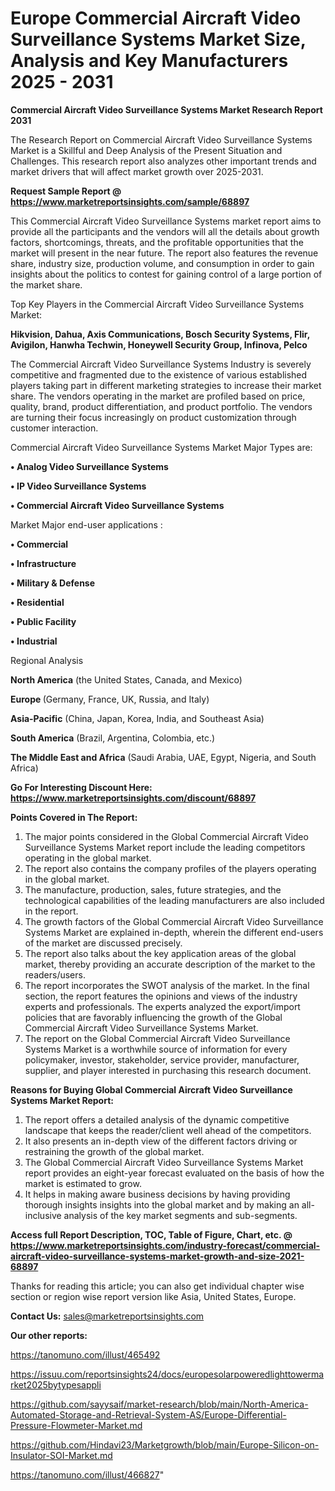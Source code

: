 # Europe Commercial Aircraft Video Surveillance Systems Market Size, Analysis and Key Manufacturers 2025 - 2031

<strong>Commercial Aircraft Video Surveillance Systems Market Research Report 2031</strong>

The Research Report on Commercial Aircraft Video Surveillance Systems Market is a Skillful and Deep Analysis of the Present Situation and Challenges. This research report also analyzes other important trends and market drivers that will affect market growth over 2025-2031.

<strong>Request Sample Report @ <a href=https://www.marketreportsinsights.com/sample/68897>https://www.marketreportsinsights.com/sample/68897</a></strong>

This Commercial Aircraft Video Surveillance Systems market report aims to provide all the participants and the vendors will all the details about growth factors, shortcomings, threats, and the profitable opportunities that the market will present in the near future. The report also features the revenue share, industry size, production volume, and consumption in order to gain insights about the politics to contest for gaining control of a large portion of the market share.

Top Key Players in the Commercial Aircraft Video Surveillance Systems Market:

<strong>Hikvision, Dahua, Axis Communications, Bosch Security Systems, Flir, Avigilon, Hanwha Techwin, Honeywell Security Group, Infinova, Pelco</strong>

The Commercial Aircraft Video Surveillance Systems Industry is severely competitive and fragmented due to the existence of various established players taking part in different marketing strategies to increase their market share. The vendors operating in the market are profiled based on price, quality, brand, product differentiation, and product portfolio. The vendors are turning their focus increasingly on product customization through customer interaction.

Commercial Aircraft Video Surveillance Systems Market Major Types are:

<strong>• Analog Video Surveillance Systems

• IP Video Surveillance Systems

• Commercial Aircraft Video Surveillance Systems</strong>

Market Major end-user applications :

<strong>• Commercial

• Infrastructure

• Military & Defense

• Residential

• Public Facility

• Industrial</strong>

Regional Analysis

</u><strong><b>North America</b></strong> (the United States, Canada, and Mexico)

<strong><b>Europe </b></strong>(Germany, France, UK, Russia, and Italy)

<strong><b>Asia-Pacific</b></strong> (China, Japan, Korea, India, and Southeast Asia)

<strong><b>South America</b></strong> (Brazil, Argentina, Colombia, etc.)

<strong><b>The Middle East and Africa</b></strong> (Saudi Arabia, UAE, Egypt, Nigeria, and South Africa)

<strong>Go For Interesting Discount Here: <a href=https://www.marketreportsinsights.com/discount/68897>https://www.marketreportsinsights.com/discount/68897</a></strong>

<strong>Points Covered in The Report:</strong>
<ol>
  <li>The major points considered in the Global Commercial Aircraft Video Surveillance Systems Market report include the leading competitors operating in the global market.</li>
  <li>The report also contains the company profiles of the players operating in the global market.</li>
  <li>The manufacture, production, sales, future strategies, and the technological capabilities of the leading manufacturers are also included in the report.</li>
  <li>The growth factors of the Global Commercial Aircraft Video Surveillance Systems Market are explained in-depth, wherein the different end-users of the market are discussed precisely.</li>
  <li>The report also talks about the key application areas of the global market, thereby providing an accurate description of the market to the readers/users.</li>
  <li>The report incorporates the SWOT analysis of the market. In the final section, the report features the opinions and views of the industry experts and professionals. The experts analyzed the export/import policies that are favorably influencing the growth of the Global Commercial Aircraft Video Surveillance Systems Market.</li>
  <li>The report on the Global Commercial Aircraft Video Surveillance Systems Market is a worthwhile source of information for every policymaker, investor, stakeholder, service provider, manufacturer, supplier, and player interested in purchasing this research document.</li>
</ol>
<strong>Reasons for Buying Global Commercial Aircraft Video Surveillance Systems Market Report:</strong>

<ol>
  <li>The report offers a detailed analysis of the dynamic competitive landscape that keeps the reader/client well ahead of the competitors.</li>
  <li>It also presents an in-depth view of the different factors driving or restraining the growth of the global market.</li>
  <li>The Global Commercial Aircraft Video Surveillance Systems Market report provides an eight-year forecast evaluated on the basis of how the market is estimated to grow.</li>
  <li>It helps in making aware business decisions by having providing thorough insights insights into the global market and by making an all-inclusive analysis of the key market segments and sub-segments.</li>
</ol>
<strong>Access full Report Description, TOC, Table of Figure, Chart, etc. @ <a href=https://www.marketreportsinsights.com/industry-forecast/commercial-aircraft-video-surveillance-systems-market-growth-and-size-2021-68897>https://www.marketreportsinsights.com/industry-forecast/commercial-aircraft-video-surveillance-systems-market-growth-and-size-2021-68897</a></strong>


Thanks for reading this article; you can also get individual chapter wise section or region wise report version like Asia, United States, Europe.

<strong>Contact Us:</strong>
sales@marketreportsinsights.com

<strong>Our other reports:</strong>

<a href=https://tanomuno.com/illust/465492>https://tanomuno.com/illust/465492</a>

<a href=https://issuu.com/reportsinsights24/docs/europesolarpoweredlighttowermarket2025bytypesappli>https://issuu.com/reportsinsights24/docs/europesolarpoweredlighttowermarket2025bytypesappli</a>

<a href=https://github.com/sayysaif/market-research/blob/main/North-America-Automated-Storage-and-Retrieval-System-AS/Europe-Differential-Pressure-Flowmeter-Market.md>https://github.com/sayysaif/market-research/blob/main/North-America-Automated-Storage-and-Retrieval-System-AS/Europe-Differential-Pressure-Flowmeter-Market.md</a>

<a href=https://github.com/Hindavi23/Marketgrowth/blob/main/Europe-Silicon-on-Insulator-SOI-Market.md>https://github.com/Hindavi23/Marketgrowth/blob/main/Europe-Silicon-on-Insulator-SOI-Market.md</a>

<a href=https://tanomuno.com/illust/466827>https://tanomuno.com/illust/466827</a>"
